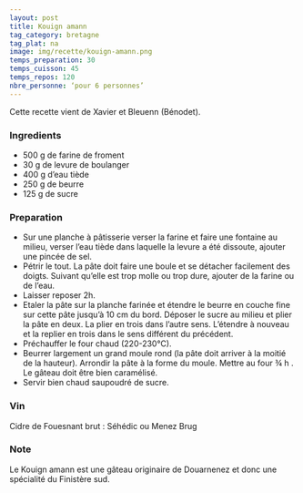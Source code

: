 ```yaml
---
layout: post
title: Kouign amann
tag_category: bretagne
tag_plat: na
image: img/recette/kouign-amann.png
temps_preparation: 30
temps_cuisson: 45
temps_repos: 120
nbre_personne: ‘pour 6 personnes’
---
```

Cette recette vient de Xavier et Bleuenn (Bénodet).

### Ingredients
* 500 g de farine de froment
* 30 g de levure de boulanger
* 400 g d’eau tiède
* 250 g de beurre
* 125 g de sucre

### Preparation
* Sur une planche à pâtisserie verser la farine et faire une fontaine au milieu, verser l’eau tiède dans laquelle la levure a été dissoute, ajouter une pincée de sel.
* Pétrir le tout. La pâte doit faire une boule et se détacher facilement des doigts. Suivant qu’elle est trop molle ou trop dure, ajouter de la farine ou de l’eau.
* Laisser reposer 2h.
* Etaler la pâte sur la planche farinée et étendre le beurre en couche fine sur cette pâte jusqu’à 10 cm du bord. Déposer le sucre au milieu et plier la pâte en deux. La plier en trois dans l’autre sens. L’étendre à nouveau et la replier en trois dans le sens différent du précédent.
* Préchauffer le four chaud (220-230°C).
* Beurrer largement un grand moule rond (la pâte doit arriver à la moitié de la hauteur). Arrondir la pâte à la forme du moule. Mettre au four ¾ h . Le gâteau doit être bien caramélisé.
* Servir bien chaud saupoudré de sucre.

### Vin
Cidre de Fouesnant brut : Séhédic ou Menez Brug

### Note
Le Kouign amann est une gâteau originaire de Douarnenez et donc une spécialité du Finistère sud.

